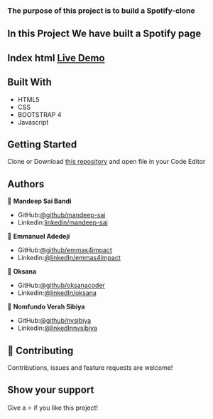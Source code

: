 ### The purpose of this project is to build a Spotify-clone
## In this Project We have built a Spotify page
## Index html [Live Demo](https://rawcdn.githack.com/emmas4impact/Buildweek1-Spotify-Clone/8fb52a0d4731267f7a334640dd7397bb658e3818/login.html)

## Built With
- HTML5
- CSS
- BOOTSTRAP 4
- Javascript
## Getting Started
Clone or Download [this repository](https://github.com/emmas4impact/Buildweek1-Spotify-Clone) and open file in your Code Editor
## Authors
:bust_in_silhouette: **Mandeep Sai Bandi**
- GitHub:[@github/mandeep-sai](https://github.com/Mandeep-Sai)
- Linkedin:[linkedin/mandeep-sai](https://www.linkedin.com/in/mandeep-sai-5297b1104/)

:bust_in_silhouette: **Emmanuel Adedeji**
- GitHub:[@github/emmas4impact](https://github.com/emmas4impact)
- Linkedin:[@linkedIn/emmas4impact](https://www.linkedin.com/in/emmas4impact/)

:bust_in_silhouette: **Oksana**
- GitHub:[@github/oksanacoder](https://github.com/OksanaCoder)
- Linkedin:[@linkedIn/oksana](https://www.linkedin.com/in/ksena19/)


:bust_in_silhouette: **Nomfundo Verah Sibiya**
- GitHub:[@github/nvsibiya](https://github.com/nvsibiya)
- Linkedin:[@linkedInnvsibiya](http://linkedin.com/in/nomfundo-verah-sibiya-7180714b)
## :handshake: Contributing
Contributions, issues and feature requests are welcome!

## Show your support
Give a :star:️ if you like this project!
